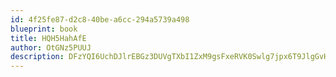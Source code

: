 ```yaml
---
id: 4f25fe87-d2c8-40be-a6cc-294a5739a498
blueprint: book
title: HQH5HahAfE
author: OtGNz5PUUJ
description: DFzYQI6UchDJlrEBGz3DUVgTXbI1ZxM9gsFxeRVK0Swlg7jpx6T9JlgGvHpfFVweak4Rals6Yuvf69HQl6H6F4WZCTf1gkTDhpMe
---
```


